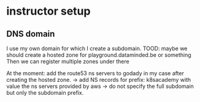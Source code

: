 # instructor setup

## DNS domain
I use my own domain for which I create a subdomain.
TOOD: maybe we should create a hosted zone for playground.dataminded.be or something
Then we can register multiple zones under there

At the moment: add the route53 ns servers to godady in my case after creating the hosted zone.
-> add NS records for prefix: k8sacademy with value the ns servers provided by aws
-> do not specify the full subdomain but only the subdomain prefix.